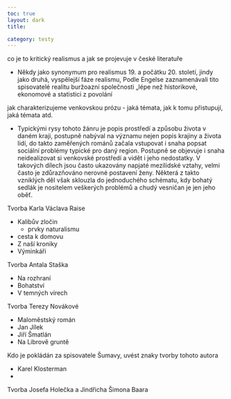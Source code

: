 ```yaml
---
toc: true
layout: dark
title:  

category: testy 
---
```

co je to kritický realismus a jak se projevuje v české literatuře

* Někdy jako synonymum pro realismus 19. a počátku 20. století, jindy jako druhá, vyspělejší fáze realismu, 
Podle Engelse zaznamenávali tito spisovatelé realitu buržoazní společnosti „lépe než historikové, ekonomové a statistici z povolání

jak charakterizujeme venkovskou prózu - jaká témata, jak k tomu přistupují, jaká témata atd.

* Typickými rysy tohoto žánru je popis prostředí a způsobu života v daném kraji, postupně nabýval na významu nejen popis krajiny a života lidí, do takto zaměřených románů začala vstupovat i snaha popsat sociální problémy typické pro daný region. Postupně se objevuje i snaha neidealizovat si venkovské prostředí a vidět i jeho nedostatky. V takových dílech jsou často ukazovány napjaté mezilidské vztahy, velmi často je zdůrazňováno nerovné postavení ženy. Některá z takto vzniklých děl však sklouzla do jednoduchého schématu, kdy bohatý sedlák je nositelem veškerých problémů a chudý vesničan je jen jeho oběť.

Tvorba Karla Václava Raise
* Kalibův zločin
  * prvky naturalismu
* cesta k domovu
* Z naší kroniky
* Výminkáři

Tvorba Antala Staška
* Na rozhraní
* Bohatství
* V temných vírech

Tvorba Terezy Novákové
* Maloměstský román
* Jan Jílek
* Jiří Šmatlán
* Na Librově gruntě

Kdo je pokládán za spisovatele Šumavy, uvést znaky tvorby tohoto autora
* Karel Klosterman
* 

Tvorba Josefa Holečka a Jindřicha Šimona Baara

